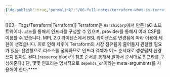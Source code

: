 ```yaml
---
{"dg-publish":true,"permalink":"/06-full-notes/terraform-what-is-terraform/","noteIcon":""}
---
```


[[03 - Tags/Terraform\|Terraform]]
Terraform은 `HarshiCorp`에서 만든 IaC 소프트웨어다.
코드를 통해서 인프라를 구성할 수 있으며, provider를 통해서 여러 CSP를 이용할 수 있습니다.
MPL 2.0 라이센스에서 BSL 라이센스로 변경됨에 따라 이용에 제한이 생겼습니다. 이로 인해 차후에 Terraform의 시장 점유율이 줄어들지 관찰할 필요가 있음.
선언형으로 리소스를 정의하므로 인프라 객체가 어느 순서대로 생성될지 신경 쓰지 않아도 된다.(`resource` block의 참조 순서를 통해서 알아서 순서대로 인프라를 구성해준다.)
단, 몇몇 인프라는 명시적으로 `depends_on`이라는  meta-arguments를 사용해야 한다.****